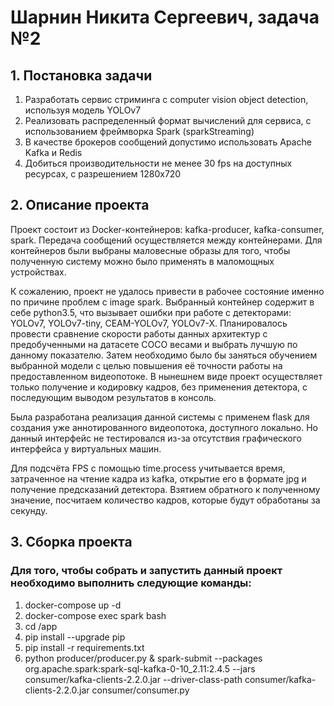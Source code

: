 # Шарнин Никита Сергеевич, задача №2

## 1. Постановка задачи

1. Разработать сервис стриминга с computer vision object detection, используя модель YOLOv7
2. Реализовать распределенный формат вычислений для сервиса, с использованием фреймворка Spark (sparkStreaming)
3. В качестве брокеров сообщений допустимо использовать Apache Kafka и Redis
4. Добиться производительности не менее 30 fps на доступных ресурсах, с разрешением 1280х720


## 2. Описание проекта

Проект состоит из Docker-контейнеров: kafka-producer, kafka-consumer, spark. Передача сообщений осуществляется между контейнерами. Для контейнеров были выбраны маловесные образы для того, чтобы полученную систему можно было применять в маломощных устройствах.

К сожалению, проект не удалось привести в рабочее состояние именно по причине проблем с image spark. Выбранный контейнер содержит в себе python3.5, что вызывает ошибки при работе с детекторами: YOLOv7, YOLOv7-tiny, CEAM-YOLOv7, YOLOv7-X. Планировалось провести сравнение скорости работы данных архитектур с предобученными на датасете COCO весами и выбрать лучшую по данному показателю. Затем необходимо было бы заняться обучением выбранной модели с целью повышения её точности работы на предоставленном видеопотоке. В нынешнем виде проект осуществляет только получение и кодировку кадров, без применения детектора, с последующим выводом результатов в консоль. 

Была разработана реализация данной системы с применем flask для создания уже аннотированного видеопотока, доступного локально. Но данный интерфейс не тестировался из-за отсутствия графического интерфейса у виртуальных машин. 

Для подсчёта FPS с помощью time.process учитывается время, затраченное на чтение кадра из kafka, открытие его в формате jpg и получение предсказаний детектора. Взятием обратного к полученному значение, посчитаем количество кадров, которые будут обработаны за секунду.

## 3. Сборка проекта

### Для того, чтобы собрать и запустить данный проект необходимо выполнить следующие команды:

1. docker-compose up -d
2. docker-compose exec spark bash
3. cd /app
4. pip install --upgrade pip
5. pip install -r requirements.txt
6. python producer/producer.py & spark-submit --packages org.apache.spark:spark-sql-kafka-0-10_2.11:2.4.5 --jars consumer/kafka-clients-2.2.0.jar --driver-class-path consumer/kafka-clients-2.2.0.jar consumer/consumer.py




